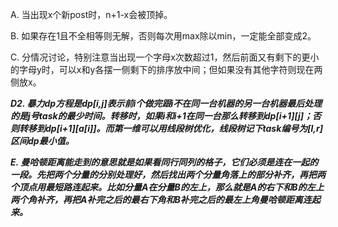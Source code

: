 A. 当出现x个新post时，n+1-x会被顶掉。

B. 如果存在1且不全相等则无解，否则每次用max除以min，一定能全部变成2。

C. 分情况讨论，特别注意当出现一个字母x次数超过1，然后前面又有剩下的更小的字母y时，可以x和y各摆一侧剩下的排序放中间；但如果没有其他字符则现在两侧放x。

***D2. 暴力dp方程是dp[i,j]表示前i个做完跟i不在同一台机器的另一台机器最后处理的是j号task的最少时间。转移时，如果i和i+1在同一台那么转移到dp[i+1][j]；否则转移到dp[i+1][a[i]]。而第一维可以用线段树优化，线段树记下task编号为[l,r]区间dp最小值。***

***E. 曼哈顿距离能走到的意思就是如果看同行同列的格子，它们必须是连在一起的一段。先把两个分量的分别处理好，然后找出两个分量角落上的部分补齐，再把两个顶点用最短路连起来。比如分量A在分量B的左上，那么就是A的右下和B的左上两个角补齐，再把A补完之后的最右下角和B补完之后的最左上角曼哈顿距离连起来。***
